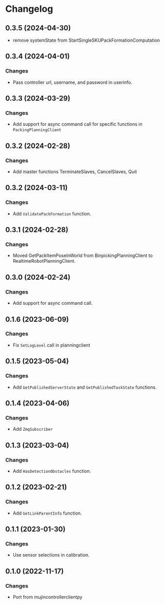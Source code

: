 # Changelog

## 0.3.5 (2024-04-30)

- remove systemState from StartSingleSKUPackFormationComputation

## 0.3.4 (2024-04-01)

### Changes

- Pass controller url, username, and password in userinfo.

## 0.3.3 (2024-03-29)

### Changes

- Add support for async command call for specific functions in `PackingPlanningClient`

## 0.3.2 (2024-02-28)

### Changes

- Add master functions TerminateSlaves, CancelSlaves, Quit

## 0.3.2 (2024-03-11)

### Changes

- Add `ValidatePackFormation` function.

## 0.3.1 (2024-02-28)

### Changes

- Moved GetPackItemPoseInWorld from BinpickingPlanningClient to RealtimeRobotPlanningClient.

## 0.3.0 (2024-02-24)

### Changes

- Add support for async command call.

## 0.1.6 (2023-06-09)

### Changes

- Fix `SetLogLevel` call in planningclient

## 0.1.5 (2023-05-04)

### Changes

- Add `GetPublishedServerState` and `GetPublishedTaskState` functions.

## 0.1.4 (2023-04-06)

### Changes

- Add `ZmqSubscriber`

## 0.1.3 (2023-03-04)

### Changes

- Add `HasDetectionObstacles` function.

## 0.1.2 (2023-02-21)

### Changes

- Add `GetLinkParentInfo` function.

## 0.1.1 (2023-01-30)

### Changes

- Use sensor selections in calibration.

## 0.1.0 (2022-11-17)

### Changes

- Port from mujincontrollerclientpy
